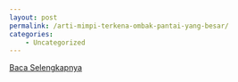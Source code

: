 ```yaml
---
layout: post
permalink: /arti-mimpi-terkena-ombak-pantai-yang-besar/
categories:
    - Uncategorized
---
```


[Baca Selengkapnya](/07)